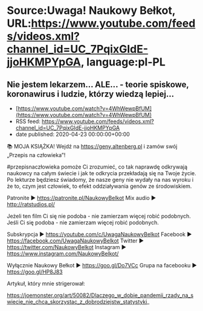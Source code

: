 # Source:Uwaga! Naukowy Bełkot, URL:https://www.youtube.com/feeds/videos.xml?channel_id=UC_7PqixGIdE-jjoHKMPYpGA, language:pl-PL

## Nie jestem lekarzem... ALE... - teorie spiskowe, koronawirus i ludzie, którzy wiedzą lepiej...
 - [https://www.youtube.com/watch?v=4WhWewpBfUM](https://www.youtube.com/watch?v=4WhWewpBfUM)
 - RSS feed: https://www.youtube.com/feeds/videos.xml?channel_id=UC_7PqixGIdE-jjoHKMPYpGA
 - date published: 2020-04-23 00:00:00+00:00

📚 MOJA KSIĄŻKA! Wejdź na https://geny.altenberg.pl i zamów swój „Przepis na człowieka”!

#przepisnaczłowieka pomoże Ci zrozumieć, co tak naprawdę odkrywają naukowcy na całym świecie i jak te odkrycia przekładają się na Twoje życie. Po lekturze będziesz świadomy, że nasze geny nie wydały na nas wyroku i że to, czym jest człowiek, to efekt oddziaływania genów ze środowiskiem.

Patronite ► https://patronite.pl/NaukowyBelkot 
Mix audio ► http://ratstudios.pl/

Jeżeli ten film Ci się nie podoba - nie zamierzam więcej robić podobnych.
Jeśli Ci się podoba - nie zamierzam więcej robić podobnych.

Subskrypcja ► https://youtube.com/c/UwagaNaukowyBelkot
Facebook ► https://facebook.com/UwagaNaukowyBelkot
Twitter ► https://twitter.com/NaukowyBelkot
Instagram ► https://www.instagram.com/NaukowyBelkot/

Wyłącznie Naukowy Bełkot ► https://goo.gl/Do7VCc
Grupa na facebooku ► https://goo.gl/HP8J83

Artykuł, który mnie strigerował:

https://joemonster.org/art/50082/Dlaczego_w_dobie_pandemii_rzady_na_swiecie_nie_chca_skorzystac_z_dobrodziejstw_statystyki_

